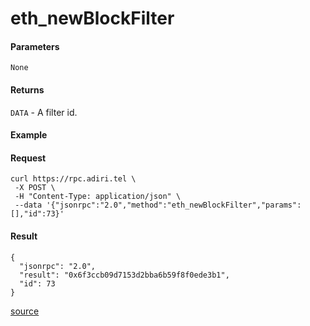 # eth\_newBlockFilter

#### Parameters

`None`

#### Returns

`DATA` - A filter id.

#### Example

#### Request

```
curl https://rpc.adiri.tel \
 -X POST \
 -H "Content-Type: application/json" \
 --data '{"jsonrpc":"2.0","method":"eth_newBlockFilter","params":[],"id":73}'
```

#### Result

```
{
  "jsonrpc": "2.0",
  "result": "0x6f3ccb09d7153d2bba6b59f8f0ede3b1",
  "id": 73
}
```

[source](https://ethereum.org/en/developers/docs/apis/json-rpc/#eth\_newblockfilter)
